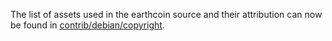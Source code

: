 The list of assets used in the earthcoin source and their attribution can now be found in [contrib/debian/copyright](../contrib/debian/copyright).
